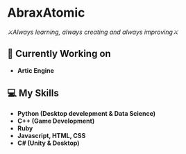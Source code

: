 # AbraxAtomic
  *⚔️Always learning, always creating and always improving⚔️* 
## 💼 Currently Working on
- **Artic Engine**

## 💻 My Skills
 - **Python (Desktop develepment & Data Science)**
 - **C++ (Game Development)**
 - **Ruby**
 - **Javascript, HTML, CSS**
 - **C# (Unity & Desktop)**



<!---
AbraxAtomic/AbraxAtomic is a ✨ special ✨ repository because its `README.md` (this file) appears on your GitHub profile.
You can click the Preview link to take a look at your changes.
--->

